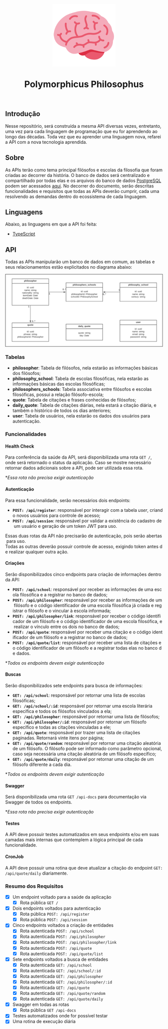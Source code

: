 <div id="header">
   <p align="center">
      <img src="/@assets/logo/polymorphicus-philosophus-logo.svg" width="200px" align="center" alt="polymorphicus-philosophus-logo" />
   <h1 align="center">Polymorphicus Philosophus</h1>
   </p>
</div>

<br/>

## Introdução

Nesse repositório, será construída a mesma API diversas vezes, entretanto, uma vez para cada linguagem de programação que eu for aprendendo ao longo das décadas. Toda vez que eu aprender uma linguagem nova, refarei a API com a nova tecnologia aprendida.

## Sobre

As APIs terão como tema principal filósofos e escolas da filosofia que foram criadas ao decorrer da história. O banco de dados será centralizado e compartilhado por todas elas e os arquivos do banco de dados [PostgreSQL](https://www.postgresql.org/) podem ser acessados [aqui](/database/). No decorrer do documento, serão descritas funcionalidades e requisitos que todas as APIs deverão cumprir, cada uma resolvendo as demandas dentro do ecossistema de cada linguagem.

## Linguagens

Abaixo, as linguagens em que a API foi feita:

- [TypeScript](/source/typescript/)

## API

Todas as APIs manipularão um banco de dados em comum, as tabelas e seus relacionamentos estão explicitados no diagrama abaixo:

<p align="center">
      <img src="/@assets/docs/uml-database.svg" align="center" alt="uml-database" />
</p>

### Tabelas

- **philosopher**: Tabela de filósofos, nela estarão as informações básicas dos filósofos;
- **philosophy_school**: Tabela de escolas filosóficas, nela estarão as informações básicas das escolas filosóficas;
- **philosophers_schools**: Tabela associativa entre filósofos e escolas filosóficas, possui a relação filósofo-escola;
- **quote**: Tabela de citações e frases conhecidas de filósofos;
- **daily_quote**: Tabela de citações diárias, nela estará a citação diária, e também o histórico de todos os dias anteriores;
- **user**: Tabela de usuários, nela estarão os dados dos usuários para autenticação.

### Funcionalidades

#### Health Check

Para conferência da saúde da API, será disponibilizada uma rota `GET /`, onde será retornado o status da aplicação. Caso se mostre necessário retornar dados adicionais sobre a API, pode ser utilizada essa rota.

**Essa rota não precisa exigir autenticação*

#### Autenticação

Para essa funcionalidade, serão necessários dois endpoints: 

- **`POST: /api/register`**: responsável por interagir com a tabela *user*, criando novos usuários para controle de acesso;
- **`POST: /api/session`**: responsável por validar a existência do cadastro de um usuário e geração de um token JWT para uso.

Essas duas rotas da API não precisarão de autenticação, pois serão abertas para uso. Todas as outras deverão possuir controle de acesso, exigindo token antes de realizar qualquer outra ação. 

#### Criações

Serão disponibilizados cinco endpoints para criação de informações dentro da API:

- **`POST: /api/school`**: responsável por receber as informações de uma escola filosófica e a registrar no banco de dados;
- **`POST: /api/philosopher`**: responsável por receber as informações de um filósofo e o código identificador de uma escola filosófica já criada e registrar o filósofo e o vincular à escola informada;
- **`POST: /api/philosopher/link`**: responsável por receber o código identificador de um filósofo e o código identificador de uma escola filosófica, e realizar o vínculo entre os dois no banco de dados;
- **`POST: /api/quote`**: responsável por receber uma citação e o código identificador de um filósofo e a registrar no banco de dados;
- **`POST: /api/quote/list`**: responsável por receber uma lista de citações e o código identificador de um filósofo e a registrar todas elas no banco de dados.

**Todos os endpoints devem exigir autenticação*

#### Buscas

Serão disponibilizados sete endpoints para busca de informações:

- **`GET: /api/school`**: responsável por retornar uma lista de escolas filosóficas;
- **`GET: /api/school/:id`**: responsável por retornar uma escola literária específica e todos os filósofos vinculados a ela;
- **`GET: /api/philosopher`**: responsável por retornar uma lista de filósofos;
- **`GET: /api/philosopher/:id`**: responsável por retornar um filósofo específico e todas as citações vinculadas a ele;
- **`GET: /api/quote`**: responsável por trazer uma lista de citações paginadas. Retornará vinte itens por página;
- **`GET: /api/quote/random`**: responsável por retornar uma citação aleatória de um filósofo. O filósofo pode ser informado como parâmetro opcional, caso seja necessária uma citação aleatória de um filósofo específico; 
- **`GET: /api/quote/daily`**: responsável por retornar uma citação de um filósofo diferente a cada dia.

**Todos os endpoints devem exigir autenticação*

#### Swagger

Será disponibilizada uma rota `GET /api-docs` para documentação via Swagger de todos os endpoints.

**Essa rota não precisa exigir autenticação*

#### Testes

A API deve possuir testes automatizados em seus endpoints e/ou em suas camadas mais internas que contemplem a lógica principal de cada funcionalidade.

#### CronJob

A API deve possuir uma rotina que deve atualizar a citação do endpoint `GET: /api/quote/daily` diariamente.

### Resumo dos Requisitos

- [X] Um endpoint voltado para a saúde da aplicação
  - [X] Rota pública `GET /`
- [X] Dois endpoints voltados para autenticação
  - [X] Rota pública `POST: /api/register`
  - [X] Rota pública `POST: /api/session`
- [X] Cinco endpoints voltados a criação de entidades
  - [X] Rota autenticada `POST: /api/school`
  - [X] Rota autenticada `POST: /api/philosopher`
  - [X] Rota autenticada `POST: /api/philosopher/link`
  - [X] Rota autenticada `POST: /api/quote`
  - [X] Rota autenticada `POST: /api/quote/list`
- [X] Sete endpoints voltados a busca de entidades
  - [X] Rota autenticada `GET: /api/school`
  - [X] Rota autenticada `GET: /api/school/:id`
  - [X] Rota autenticada `GET: /api/philosopher`
  - [X] Rota autenticada `GET: /api/philosopher/:id`
  - [X] Rota autenticada `GET: /api/quote`
  - [X] Rota autenticada `GET: /api/quote/random`
  - [X] Rota autenticada `GET: /api/quote/daily`
- [X] Swagger em todas as rotas
  - [X] Rota pública `GET /api-docs`
- [X] Testes automatizados onde for possível testar
- [X] Uma rotina de execução diária
